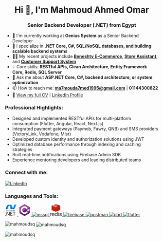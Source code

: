 <h1 align="center">Hi 👋, I'm Mahmoud Ahmed Omar</h1>
<h3 align="center">Senior Backend Developer (.NET) from Egypt</h3>

- 🔭 I'm currently working at **Genius System** as a Senior Backend Developer
- 🌱 I specialize in **.NET Core, C#, SQL/NoSQL databases, and building scalable backend systems**
- 👨‍💻 My recent projects include **[Beneshty E-Commerce](#)**, **[Store Assistant](#)**, and **[Customer Support System](#)**
- 💡 Core skills: **RESTful APIs, Clean Architecture, Entity Framework Core, Redis, SQL Server**
- 💬 Ask me about **ASP.NET Core, C#, backend architecture, or system optimization**
- 📫 How to reach me: **ma7mouda7med1995@gmail.com** | **01144300822**
- 📄 [View my full CV](#) | [LinkedIn Profile](https://www.linkedin.com/in/mahmoud-ahmed-b6018b150)

<h3 align="left">Professional Highlights:</h3>

- Designed and implemented RESTful APIs for multi-platform consumption (Flutter, Angular, React, Next.js)
- Integrated payment gateways (Paymob, Fawry, QNB) and SMS providers (VictoryLink, Vodafone, Mlsr)
- Developed custom identity and authorization solutions using JWT
- Optimized database performance through indexing and caching strategies
- Built real-time notifications using Firebase Admin SDK
- Experience mentoring developers and leading distributed teams

<h3 align="left">Connect with me:</h3>
<p align="left">
<a href="https://www.linkedin.com/in/mahmoud-ahmed-b6018b150/" target="blank"><img align="center" src="https://raw.githubusercontent.com/rahuldkjain/github-profile-readme-generator/master/src/images/icons/Social/linked-in-alt.svg" alt="LinkedIn" height="30" width="40" /></a>
</p>

<h3 align="left">Languages and Tools:</h3>
<p align="left">
  <a href="https://dotnet.microsoft.com/" target="_blank" rel="noreferrer"> <img src="https://raw.githubusercontent.com/devicons/devicon/master/icons/dot-net/dot-net-original-wordmark.svg" alt="dotnet" width="40" height="40"/> </a>
  <a href="https://www.w3schools.com/cs/" target="_blank" rel="noreferrer"> <img src="https://raw.githubusercontent.com/devicons/devicon/master/icons/csharp/csharp-original.svg" alt="csharp" width="40" height="40"/> </a>
  <a href="https://www.microsoft.com/en-us/sql-server" target="_blank" rel="noreferrer"> <img src="https://www.svgrepo.com/show/303229/microsoft-sql-server-logo.svg" alt="mssql" width="40" height="40"/> </a>
  <a href="https://redis.io" target="_blank" rel="noreferrer"> <img src="https://raw.githubusercontent.com/devicons/devicon/master/icons/redis/redis-original-wordmark.svg" alt="redis" width="40" height="40"/> </a>
  <a href="https://firebase.google.com/" target="_blank" rel="noreferrer"> <img src="https://www.vectorlogo.zone/logos/firebase/firebase-icon.svg" alt="firebase" width="40" height="40"/> </a>
  <a href="https://postman.com" target="_blank" rel="noreferrer"> <img src="https://www.vectorlogo.zone/logos/getpostman/getpostman-icon.svg" alt="postman" width="40" height="40"/> </a>
  <a href="https://dart.dev" target="_blank" rel="noreferrer"> <img src="https://www.vectorlogo.zone/logos/dartlang/dartlang-icon.svg" alt="dart" width="40" height="40"/> </a>
  <a href="https://flutter.dev" target="_blank" rel="noreferrer"> <img src="https://www.vectorlogo.zone/logos/flutterio/flutterio-icon.svg" alt="flutter" width="40" height="40"/> </a>
</p>

<p><img align="left" src="https://github-readme-stats.vercel.app/api/top-langs?username=mahmoudsq&show_icons=true&locale=en&layout=compact" alt="mahmoudsq" /></p>

<p>&nbsp;<img align="center" src="https://github-readme-stats.vercel.app/api?username=mahmoudsq&show_icons=true&locale=en" alt="mahmoudsq" /></p>

<p><img align="center" src="https://github-readme-streak-stats.herokuapp.com/?user=mahmoudsq&" alt="mahmoudsq" /></p>
